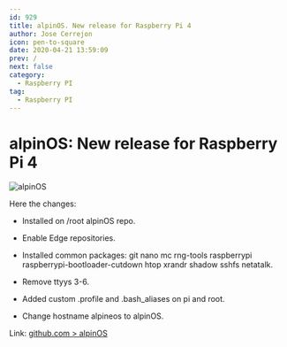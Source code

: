 ```yaml
---
id: 929
title: alpinOS. New release for Raspberry Pi 4
author: Jose Cerrejon
icon: pen-to-square
date: 2020-04-21 13:59:09
prev: /
next: false
category:
  - Raspberry PI
tag:
  - Raspberry PI
---
```


# alpinOS: New release for Raspberry Pi 4

![alpinOS](/images/2020/02/alpinos_logo.png)

Here the changes:

* Installed on /root alpinOS repo.

* Enable Edge repositories.

* Installed common packages: git nano mc rng-tools raspberrypi raspberrypi-bootloader-cutdown htop xrandr shadow sshfs netatalk.

* Remove ttyys 3-6.

* Added custom .profile and .bash_aliases on pi and root.

* Change hostname alpineos to alpinOS.

Link: [github.com > alpinOS](https://github.com/jmcerrejon/alpinOS)